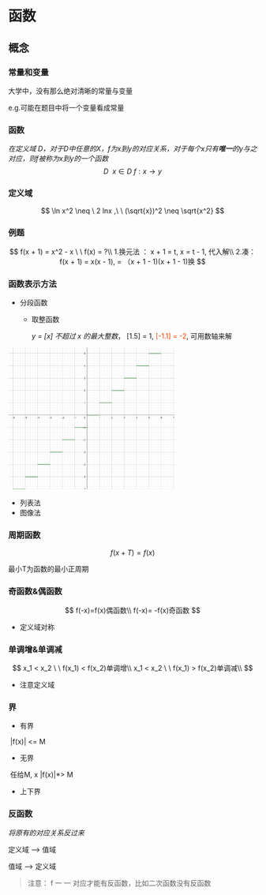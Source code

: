 # 函数

## 概念

### 常量和变量

大学中，没有那么绝对清晰的常量与变量

e.g.可能在题目中将一个变量看成常量

### 函数

*在定义域 D，对于D中任意的X，f为x到y的对应关系，对于每个x只有**唯一**的y与之对应，则f被称为x到y的一个函数*
$$
D \ \ x \in D \ f: x \rightarrow y 
$$

### 定义域

$$
\ln x^2 \neq \ 2 lnx ,\ \ (\sqrt{x})^2 \neq \sqrt{x^2}
$$

### 例题

$$
f(x + 1) = x^2 - x \ \ f(x) = ?\\
1.换元法 ： x + 1 = t, x = t - 1, 代入解\\
2.凑： f(x + 1) = x(x - 1), = （x + 1 - 1)(x + 1 - 1)换
$$

### 函数表示方法

*   分段函数

    *   取整函数 

        *y = [x] 不超过 x 的最大整数*， [1.5] = 1, <font color='OrangeRed'>[-1.1] = -2</font>, 可用数轴来解

<img src=".assets/image-20231211163434075.png" alt="image-20231211163434075" style="zoom: 33%;" />

*   列表法
*   图像法



### 周期函数

$$
f(x+T) = f(x)
$$

最小T为函数的最小正周期



### 奇函数&偶函数

$$
f(-x)=f(x)偶函数\\ f(-x)= -f(x)奇函数
$$

*   定义域对称



### 单调增&单调减

$$
x_1 < x_2 \ \ f(x_1) < f(x_2)单调增\\
x_1 < x_2 \ \ f(x_1) > f(x_2)单调减\\
$$

*   注意定义域



### 界

*   有界

​	|f(x)| <= M

*   无界

​	任给M, x |f(x)|*> M

*   上下界



### 反函数

*将原有的对应关系反过来*



定义域 --> 值域

值域 --> 定义域

>   注意： f 一 一 对应才能有反函数，比如二次函数没有反函数



